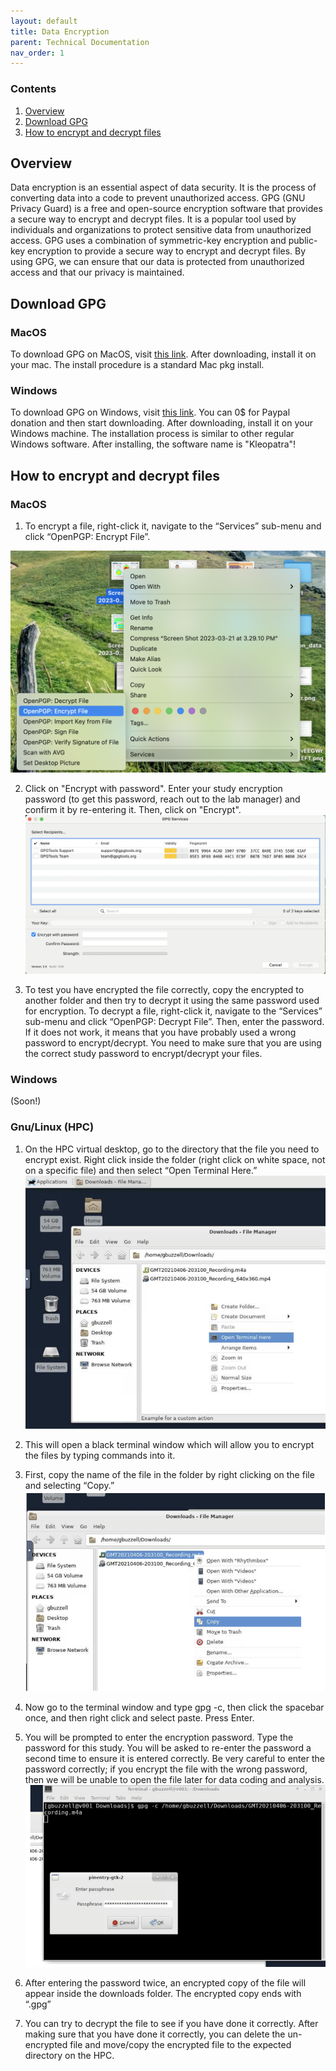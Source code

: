 ```yaml
---
layout: default
title: Data Encryption
parent: Technical Documentation
nav_order: 1
---
```


### Contents
1. [Overview](#overview)
2. [Download GPG](#download-gpg)
3. [How to encrypt and decrypt files](#how-to-encrypt-and-decrypt-files)

## Overview

Data encryption is an essential aspect of data security. It is the process of converting data into a code to prevent unauthorized access. GPG (GNU Privacy Guard) is a free and open-source encryption software that provides a secure way to encrypt and decrypt files. It is a popular tool used by individuals and organizations to protect sensitive data from unauthorized access. GPG uses a combination of symmetric-key encryption and public-key encryption to provide a secure way to encrypt and decrypt files. By using GPG, we can ensure that our data is protected from unauthorized access and that our privacy is maintained.

## Download GPG 

### MacOS
To download GPG on MacOS, visit [this link](https://gpgtools.org/). After downloading, install it on your mac. The install procedure is a standard Mac pkg install.

### Windows
To download GPG on Windows, visit [this link](https://www.gpg4win.org/get-gpg4win.html). You can 0$ for Paypal donation and then start downloading. After downloading, install it on your Windows machine. The installation process is similar to other regular Windows software. After installing, the software name is "Kleopatra"!

## How to encrypt and decrypt files

### MacOS

1. To encrypt a file, right-click it, navigate to the “Services” sub-menu and click “OpenPGP: Encrypt File”.

![how_encrypt](https://raw.githubusercontent.com/NDCLab/wiki/main/docs/_assets/technical/how_encrypt.png)

2. Click on "Encrypt with password". Enter your study encryption password (to get this password, reach out to the lab manager) and confirm it by re-entering it. Then, click on "Encrypt".
![how_encrypt2](https://raw.githubusercontent.com/NDCLab/wiki/main/docs/_assets/technical/how_encrypt2.png)

3. To test you have encrypted the file correctly, copy the encrypted to another folder and then try to decrypt it using the same password used for encryption. To decrypt a file, right-click it, navigate to the “Services” sub-menu and click “OpenPGP: Decrypt File”. Then, enter the password. If it does not work, it means that you have probably used a wrong password to encrypt/decrypt. You need to make sure that you are using the correct study password to encrypt/decrypt your files.


### Windows

(Soon!)

### Gnu/Linux (HPC)

1. On the HPC virtual desktop, go to the directory that the file you need to encrypt exist. Right click inside the folder (right click on white space, not on a specific file) and then select “Open Terminal Here.”
![how_encrypt](https://raw.githubusercontent.com/NDCLab/wiki/main/docs/_assets/technical/hpc_enc1.png)

2. This will open a black terminal window which will allow you to encrypt the files by typing commands into it.

3. First, copy the name of the file in the folder by right clicking on the file and selecting “Copy.”
![how_encrypt](https://raw.githubusercontent.com/NDCLab/wiki/main/docs/_assets/technical/hpc_enc2.png)

4. Now go to the terminal window and type gpg -c, then click the spacebar once, and then right click and select paste. Press Enter.

5. You will be prompted to enter the encryption password. Type the password for this study. You will be asked to re-enter the password a second time to ensure it is entered correctly. Be very careful to enter the password correctly; if you encrypt the file with the wrong password, then we will be unable to open the file later for data coding and analysis.
![how_encrypt](https://raw.githubusercontent.com/NDCLab/wiki/main/docs/_assets/technical/hpc_enc3.png)

6. After entering the password twice, an encrypted copy of the file will appear inside the downloads folder. The encrypted copy ends with “.gpg”

7. You can try to decrypt the file to see if you have done it correctly. After making sure that you have done it correctly, you can delete the un-encrypted file and move/copy the encrypted file to the expected directory on the HPC. 



